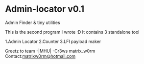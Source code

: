 Admin-locator v0.1
==================

Admin Finder &amp; tiny utilities

This is the second program I wrote :D
It contains 3 standalone tool

1.Admin Locator
2.Counter
3.LFI payload maker

Greetz to team -|MHU| -Cr3ws
matrix_w0rm
Contact:matrixw0rm@hotmail.com
